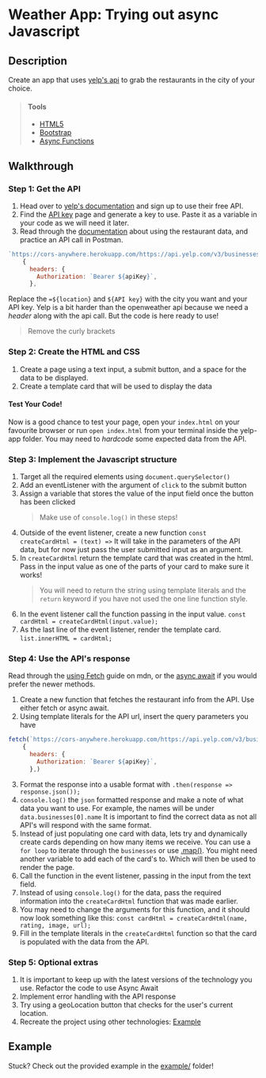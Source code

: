 # Weather App: Trying out async Javascript

## Description

Create an app that uses [yelp's api](https://www.yelp.com/fusion) to grab the restaurants in the city of your choice.

> #### Tools
>
> - [HTML5](https://developer.mozilla.org/en-US/docs/Web/Guide/HTML/HTML5)
> - [Bootstrap](https://getbootstrap.com/)
> - [Async Functions](https://developer.mozilla.org/en-US/docs/Web/JavaScript/Reference/Statements/async_function)

## Walkthrough

### Step 1: Get the API

1. Head over to [yelp's documentation](https://www.yelp.com/fusion) and sign up to use their free API.
2. Find the [API key](https://www.yelp.com/developers/v3/manage_app) page and generate a key to use. Paste it as a variable in your code as we will need it later.
3. Read through the [documentation](https://www.yelp.com/developers/documentation/v3) about using the restaurant data, and practice an API call in Postman.

```javascript
`https://cors-anywhere.herokuapp.com/https://api.yelp.com/v3/businesses/search?location=${location}&sort_by=rating&open_now=true`,
    {
      headers: {
        Authorization: `Bearer ${apiKey}`,
      },
```

Replace the `=${location}` and `${API key}` with the city you want and your API key. Yelp is a bit harder than the openweather api because we need a _header_ along with the api call. But the code is here ready to use!

> Remove the curly brackets

### Step 2: Create the HTML and CSS

1. Create a page using a text input, a submit button, and a space for the data to be displayed.
2. Create a template card that will be used to display the data

#### Test Your Code!

Now is a good chance to test your page, open your `index.html` on your favourite browser or run `open index.html` from your terminal inside the yelp-app folder. You may need to _hardcode_ some expected data from the API.

### Step 3: Implement the Javascript structure

1. Target all the required elements using `document.querySelector()`
2. Add an eventListener with the argument of `click` to the submit button
3. Assign a variable that stores the value of the input field once the button has been clicked
   > Make use of `console.log()` in these steps!
4. Outside of the event listener, create a new function `const createCardHtml = (text) =>` It will take in the parameters of the API data, but for now just pass the user submitted input as an argument.
5. In `createCardHtml` return the template card that was created in the html. Pass in the input value as one of the parts of your card to make sure it works!
   > You will need to return the string using template literals and the `return` keyword if you have not used the one line function style.
6. In the event listener call the function passing in the input value. `const cardHtml = createCardHtml(input.value);`
7. As the last line of the event listener, render the template card. `list.innerHTML = cardHtml;`

### Step 4: Use the API's response

Read through the [using Fetch](https://developer.mozilla.org/en-US/docs/Web/API/Fetch_API/Using_Fetch) guide on mdn, or the [async await](https://developer.mozilla.org/en-US/docs/Learn/JavaScript/Asynchronous/Async_await) if you would prefer the newer methods.

1. Create a new function that fetches the restaurant info from the API. Use either fetch or async await.
2. Using template literals for the API url, insert the query parameters you have

```javascript
fetch(`https://cors-anywhere.herokuapp.com/https://api.yelp.com/v3/businesses/search?location=${location}&sort_by=rating&open_now=true`,
    {
      headers: {
        Authorization: `Bearer ${apiKey}`,
      },)
```

3. Format the response into a usable format with `.then(response => response.json());`
4. `console.log()` the `json` formatted response and make a note of what data you want to use. For example, the names will be under `data.businesses[0].name` It is important to find the correct data as not all API's will respond with the same format.
5. Instead of just populating one card with data, lets try and dynamically create cards depending on how many items we receive. You can use a `for loop` to iterate through the `businesses` or use [.map()](https://developer.mozilla.org/en-US/docs/Web/JavaScript/Reference/Global_Objects/Array/map). You might need another variable to add each of the card's to. Which will then be used to render the page.
6. Call the function in the event listener, passing in the input from the text field.
7. Instead of using `console.log()` for the data, pass the required information into the `createCardHtml` function that was made earlier.
8. You may need to change the arguments for this function, and it should now look something like this: `const cardHtml = createCardHtml(name, rating, image, url);`
9. Fill in the template literals in the `createCardHtml` function so that the card is populated with the data from the API.

### Step 5: Optional extras

1. It is important to keep up with the latest versions of the technology you use. Refactor the code to use Async Await
2. Implement error handling with the API response
3. Try using a geoLocation button that checks for the user's current location.
4. Recreate the project using other technologies: [Example](https://github.com/aar9nk/weather-app-react)

## Example

Stuck? Check out the provided example in the [example/](example/) folder!
